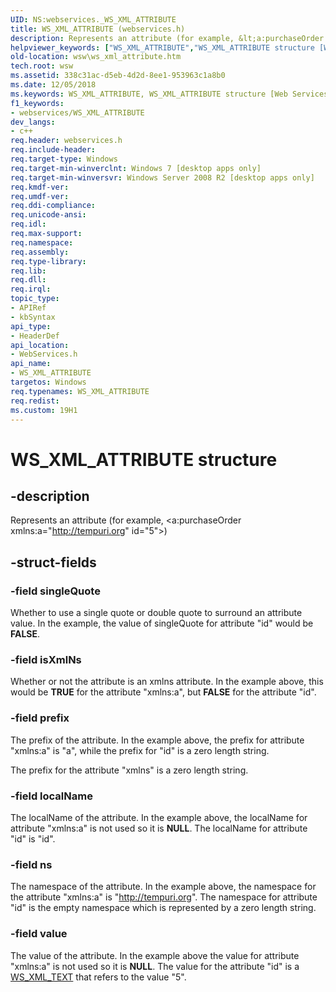 ```yaml
---
UID: NS:webservices._WS_XML_ATTRIBUTE
title: WS_XML_ATTRIBUTE (webservices.h)
description: Represents an attribute (for example, &lt;a:purchaseOrder xmlns:a=&#0034;http://tempuri.org&#0034; id=&#0034;5&#0034;&gt;)helpviewer_keywords: ["WS_XML_ATTRIBUTE","WS_XML_ATTRIBUTE structure [Web Services for Windows]","webservices/WS_XML_ATTRIBUTE","wsw.ws_xml_attribute"]
old-location: wsw\ws_xml_attribute.htm
tech.root: wsw
ms.assetid: 338c31ac-d5eb-4d2d-8ee1-953963c1a8b0
ms.date: 12/05/2018
ms.keywords: WS_XML_ATTRIBUTE, WS_XML_ATTRIBUTE structure [Web Services for Windows], webservices/WS_XML_ATTRIBUTE, wsw.ws_xml_attribute
f1_keywords:
- webservices/WS_XML_ATTRIBUTE
dev_langs:
- c++
req.header: webservices.h
req.include-header: 
req.target-type: Windows
req.target-min-winverclnt: Windows 7 [desktop apps only]
req.target-min-winversvr: Windows Server 2008 R2 [desktop apps only]
req.kmdf-ver: 
req.umdf-ver: 
req.ddi-compliance: 
req.unicode-ansi: 
req.idl: 
req.max-support: 
req.namespace: 
req.assembly: 
req.type-library: 
req.lib: 
req.dll: 
req.irql: 
topic_type:
- APIRef
- kbSyntax
api_type:
- HeaderDef
api_location:
- WebServices.h
api_name:
- WS_XML_ATTRIBUTE
targetos: Windows
req.typenames: WS_XML_ATTRIBUTE
req.redist: 
ms.custom: 19H1
---
```


# WS_XML_ATTRIBUTE structure


## -description


Represents an attribute (for example, &lt;a:purchaseOrder xmlns:a="http://tempuri.org" id="5"&gt;)
      


## -struct-fields




### -field singleQuote

Whether to use a single quote or double quote to surround an attribute value.  In the example, the value of singleQuote for attribute "id" would be <b>FALSE</b>.
        


### -field isXmlNs

Whether or not the attribute is an xmlns attribute.  In the example above, this would be <b>TRUE</b> for the attribute "xmlns:a", but <b>FALSE</b> for the attribute "id".
        


### -field prefix

The prefix of the attribute.  In the example above, the prefix for attribute "xmlns:a" is "a", while the prefix for "id" is a zero length string.
        

The prefix for the attribute "xmlns" is a zero length string.
        


### -field localName

The localName of the attribute.  In the example above, the localName for attribute "xmlns:a" is not used so it is <b>NULL</b>.  The localName for attribute "id" is "id".
        


### -field ns

The namespace of the attribute.  In the example above, the namespace for the attribute "xmlns:a" is "http://tempuri.org".  The namespace for attribute "id" is the
          empty namespace which is represented by a zero length string.
        


### -field value

The value of the attribute.  In the example above the value for attribute "xmlns:a" is not used so it is <b>NULL</b>.  The value for the attribute "id" is a <a href="https://docs.microsoft.com/windows/desktop/api/webservices/ns-webservices-ws_xml_text">WS_XML_TEXT</a> that refers to the value "5".
        

